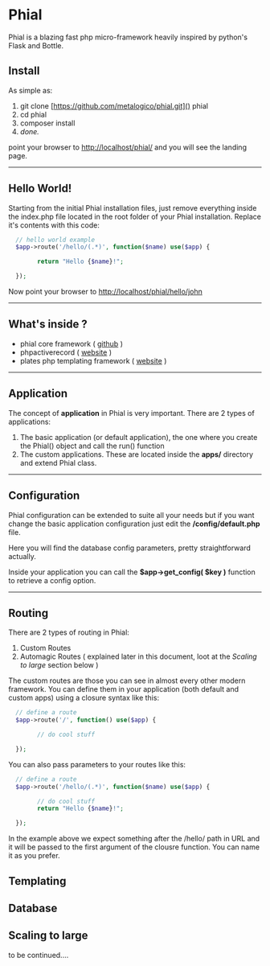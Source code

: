 # Phial

Phial is a blazing fast php micro-framework heavily inspired by python's Flask and Bottle.

## Install

As simple as:

1.  git clone [https://github.com/metalogico/phial.git]() phial
2.  cd phial
3.  composer install
4.  _done._

point your browser to [http://localhost/phial/]() and you will see the landing page.

* * *

## Hello World!

Starting from the initial Phial installation files, just remove everything inside the index.php file located in the root folder of your Phial installation.
Replace it's contents with this code:

```php
  // hello world example
  $app->route('/hello/(.*)', function($name) use($app) {

        return "Hello {$name}!";

  });
```

Now point your browser to [http://localhost/phial/hello/john]()





* * *

## What's inside ?

*   phial core framework   ( [github](https://github.com/metalogico/phial) )
*   phpactiverecord ( [website](http://www.phpactiverecord.org) )
*   plates php templating framework ( [website](http://platesphp.com) )

***

## Application
The concept of **application** in Phial is very important. There are 2 types of applications:

1. The basic application (or default application), the one where you create the Phial() object and call the run() function
2. The custom applications. These are located inside the **apps/** directory and extend Phial class.

***

## Configuration

Phial configuration can be extended to suite all your needs but 
if you want change the basic application configuration just edit the **/config/default.php** file.

Here you will find the database config parameters, pretty straightforward actually.

Inside your application you can call the  **$app->get_config( $key )** function to retrieve a config option.

***

## Routing

There are 2 types of routing in Phial:

1. Custom Routes
2. Automagic Routes ( explained later in this document, loot at the _Scaling to large_ section below )

The custom routes are those you can see in almost every other modern framework. You can define them in your application (both default and custom apps) using a closure syntax like this:

```php
  // define a route
  $app->route('/', function() use($app) {

        // do cool stuff

  });
```

You can also pass parameters to your routes like this:

```php
  // define a route
  $app->route('/hello/(.*)', function($name) use($app) {

        // do cool stuff
        return "Hello {$name}!";

  });
```
In the example above we expect something after the /hello/ path in URL and it will be
passed to the first argument of the clousre function. You can name it as you prefer.


## Templating

## Database

## Scaling to large

to be continued....
